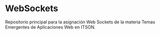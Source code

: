 # WebSockets
Repositorio principal para la asignación Web Sockets de la materia Temas Emergentes de Aplicaciones Web en ITSON.
